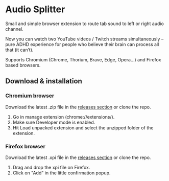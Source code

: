 # Audio Splitter
Small and simple browser extension to route tab sound to left or right audio channel.

Now you can watch two YouTube videos / Twitch streams simultaneously – pure ADHD experience for people who believe their brain can process all that (it can’t).

Supports Chromium (Chrome, Thorium, Brave, Edge, Opera...) and Firefox based browsers.

## Download & installation
### **Chromium browser**
Download the latest .zip file in the [releases section](https://github.com/alexyowl/AudioSplitter/releases) or clone the repo.

1. Go in manage extension (chrome://extensions/).
2. Make sure Developer mode is enabled.
3. Hit Load unpacked extension and select the unzipped folder of the extension.

### **Firefox browser**

Download the latest .xpi file in the [releases section](https://github.com/alexyowl/AudioSplitter/releases) or clone the repo.

1. Drag and drop the xpi file on Firefox.
2. Click on "Add" in the little confirmation popup.
